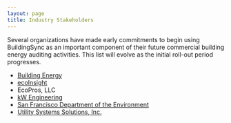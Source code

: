 ```yaml
---
layout: page
title: Industry Stakeholders
---
```


Several organizations have made early commitments to begin using BuildingSync as an important component of their future commercial building energy auditing activities. This list will evolve as the initial roll-out period progresses.

- [Building Energy](http://www.buildingenergy.com/)
- [ecoInsight](http://www.ecoinsight.com/)
- EcoPros, LLC
- [kW Engineering](https://www.kw-engineering.com/)
- [San Francisco Department of the Environment](http://sfenvironment.org/)
- [Utility Systems Solutions, Inc.](http://www.us2inc.com/)
